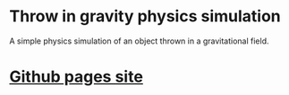 # Throw in gravity physics simulation
A simple physics simulation of an object thrown in a gravitational field.

<a href="https://simsine.github.io/Throw_in_gravity/" target="_blank"><h1>Github pages site</h1></a>
